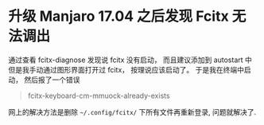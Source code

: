 # 升级 Manjaro 17.04 之后发现 Fcitx 无法调出
通过查看 fcitx-diagnose 发现说 fcitx 没有启动， 而且建议添加到 autostart 中
但是我手动通过图形界面打开过 fcitx， 按理说应该启动了。 于是我在终端中启动， 然后报了一个错误

> fcitx-keyboard-cm-mmuock-already-exists

网上的解决方法是删除 `~/.config/fcitx/` 下所有文件再重新登录, 问题就解决了.